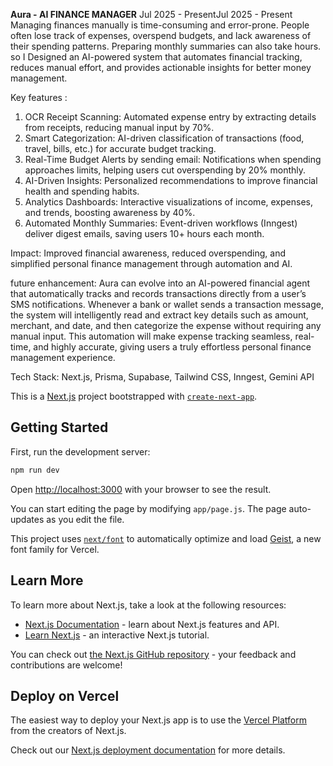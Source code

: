 **Aura - AI FINANCE MANAGER**
Jul 2025 - PresentJul 2025 - Present
Managing finances manually is time-consuming and error-prone. People often lose track of expenses, overspend budgets, and lack awareness of their spending patterns. Preparing monthly summaries can also take hours.
so I Designed an AI-powered system that automates financial tracking, reduces manual effort, and provides actionable insights for better money management.

Key features : 
1. OCR Receipt Scanning: Automated expense entry by extracting details from receipts, reducing manual input by 70%.
2. Smart Categorization: AI-driven classification of transactions (food, travel, bills, etc.) for accurate budget tracking.
3. Real-Time Budget Alerts by sending email: Notifications when spending approaches limits, helping users cut overspending by 20% monthly.
4. AI-Driven Insights: Personalized recommendations to improve financial health and spending habits.
5. Analytics Dashboards: Interactive visualizations of income, expenses, and trends, boosting awareness by 40%.
6. Automated Monthly Summaries: Event-driven workflows (Inngest) deliver digest emails, saving users 10+ hours each month.

Impact: Improved financial awareness, reduced overspending, and simplified personal finance management through automation and AI.

future enhancement: Aura can evolve into an AI-powered financial agent that automatically tracks and records transactions directly from a user’s SMS notifications. Whenever a bank or wallet sends a transaction message, the system will intelligently read and extract key details such as amount, merchant, and date, and then categorize the expense without requiring any manual input. This automation will make expense tracking seamless, real-time, and highly accurate, giving users a truly effortless personal finance management experience.

Tech Stack: Next.js, Prisma, Supabase, Tailwind CSS, Inngest, Gemini API

This is a [Next.js](https://nextjs.org) project bootstrapped with [`create-next-app`](https://github.com/vercel/next.js/tree/canary/packages/create-next-app).

## Getting Started

First, run the development server:

```bash
npm run dev

```

Open [http://localhost:3000](http://localhost:3000) with your browser to see the result.

You can start editing the page by modifying `app/page.js`. The page auto-updates as you edit the file.

This project uses [`next/font`](https://nextjs.org/docs/app/building-your-application/optimizing/fonts) to automatically optimize and load [Geist](https://vercel.com/font), a new font family for Vercel.

## Learn More

To learn more about Next.js, take a look at the following resources:

- [Next.js Documentation](https://nextjs.org/docs) - learn about Next.js features and API.
- [Learn Next.js](https://nextjs.org/learn) - an interactive Next.js tutorial.

You can check out [the Next.js GitHub repository](https://github.com/vercel/next.js) - your feedback and contributions are welcome!

## Deploy on Vercel

The easiest way to deploy your Next.js app is to use the [Vercel Platform](https://vercel.com/new?utm_medium=default-template&filter=next.js&utm_source=create-next-app&utm_campaign=create-next-app-readme) from the creators of Next.js.

Check out our [Next.js deployment documentation](https://nextjs.org/docs/app/building-your-application/deploying) for more details.
